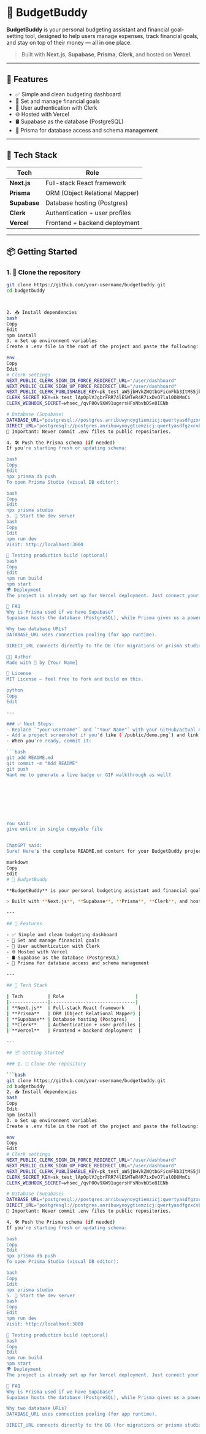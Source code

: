 # 💸 BudgetBuddy

**BudgetBuddy** is your personal budgeting assistant and financial goal-setting tool, designed to help users manage expenses, track financial goals, and stay on top of their money — all in one place.

> Built with **Next.js**, **Supabase**, **Prisma**, **Clerk**, and hosted on **Vercel**.

---

## 🚀 Features

- ✅ Simple and clean budgeting dashboard
- 🎯 Set and manage financial goals
- 🔐 User authentication with Clerk
- 🌐 Hosted with Vercel
- 🛢️ Supabase as the database (PostgreSQL)
- 🧠 Prisma for database access and schema management

---

## 🧩 Tech Stack

| Tech         | Role                          |
|--------------|-------------------------------|
| **Next.js**  | Full-stack React framework     |
| **Prisma**   | ORM (Object Relational Mapper) |
| **Supabase** | Database hosting (Postgres)    |
| **Clerk**    | Authentication + user profiles |
| **Vercel**   | Frontend + backend deployment  |

---

## 📦 Getting Started

### 1. 🧾 Clone the repository

```bash
git clone https://github.com/your-username/budgetbuddy.git
cd budgetbuddy



2. 📥 Install dependencies
bash
Copy
Edit
npm install
3. ⚙️ Set up environment variables
Create a .env file in the root of the project and paste the following:

env
Copy
Edit
# Clerk settings
NEXT_PUBLIC_CLERK_SIGN_IN_FORCE_REDIRECT_URL="/user/dashboard"
NEXT_PUBLIC_CLERK_SIGN_UP_FORCE_REDIRECT_URL="/user/dashboard"
NEXT_PUBLIC_CLERK_PUBLISHABLE_KEY=pk_test_aW5jbHVkZWQtbGFicmFkb3ItMS5jbGVyay5hY2NvdW50cy5kZXYk
CLERK_SECRET_KEY=sk_test_lApOplVJgbrFRR74lESWTeR4R7ixDvO7lal0D8MmCi
CLERK_WEBHOOK_SECRET=whsec_/qvF00v9XW91ugersHFsNbvbDSe8IENb

# Database (Supabase)
DATABASE_URL="postgresql://postgres.anribuwynoygtiemzicj:qwertyasdfgzxcvbpoiulhk@aws-0-ap-south-1.pooler.supabase.com:6543/postgres?pgbouncer=true&connect_timeout=30&pool_timeout=30"
DIRECT_URL="postgresql://postgres.anribuwynoygtiemzicj:qwertyasdfgzxcvbpoiulhk@aws-0-ap-south-1.pooler.supabase.com:5432/postgres?connect_timeout=30"
🛑 Important: Never commit .env files to public repositories.

4. 🛠️ Push the Prisma schema (if needed)
If you're starting fresh or updating schema:

bash
Copy
Edit
npx prisma db push
To open Prisma Studio (visual DB editor):

bash
Copy
Edit
npx prisma studio
5. 🏃 Start the dev server
bash
Copy
Edit
npm run dev
Visit: http://localhost:3000

🧪 Testing production build (optional)
bash
Copy
Edit
npm run build
npm start
🌍 Deployment
The project is already set up for Vercel deployment. Just connect your GitHub repo to Vercel, add the same environment variables in the Vercel dashboard, and deploy.

🙋 FAQ
Why is Prisma used if we have Supabase?
Supabase hosts the database (PostgreSQL), while Prisma gives us a powerful, type-safe way to interact with the database in our code.

Why two database URLs?
DATABASE_URL uses connection pooling (for app runtime).

DIRECT_URL connects directly to the DB (for migrations or prisma studio).

🧑‍💻 Author
Made with 💙 by [Your Name]

📄 License
MIT License – feel free to fork and build on this.

python
Copy
Edit

---

### ✅ Next Steps:
- Replace `"your-username"` and `"Your Name"` with your GitHub/actual name.
- Add a project screenshot if you'd like (`/public/demo.png`) and link it in the README.
- When you're ready, commit it:

```bash
git add README.md
git commit -m "Add README"
git push
Want me to generate a live badge or GIF walkthrough as well?








You said:
give entire in single copyable file


ChatGPT said:
Sure! Here's the complete README.md content for your BudgetBuddy project in one clean, copy-pasteable block:

markdown
Copy
Edit
# 💸 BudgetBuddy

**BudgetBuddy** is your personal budgeting assistant and financial goal-setting tool, designed to help users manage expenses, track financial goals, and stay on top of their money — all in one place.

> Built with **Next.js**, **Supabase**, **Prisma**, **Clerk**, and hosted on **Vercel**.

---

## 🚀 Features

- ✅ Simple and clean budgeting dashboard  
- 🎯 Set and manage financial goals  
- 🔐 User authentication with Clerk  
- 🌐 Hosted with Vercel  
- 🛢️ Supabase as the database (PostgreSQL)  
- 🧠 Prisma for database access and schema management  

---

## 🧩 Tech Stack

| Tech         | Role                          |
|--------------|-------------------------------|
| **Next.js**  | Full-stack React framework     |
| **Prisma**   | ORM (Object Relational Mapper) |
| **Supabase** | Database hosting (Postgres)    |
| **Clerk**    | Authentication + user profiles |
| **Vercel**   | Frontend + backend deployment  |

---

## 📦 Getting Started

### 1. 🧾 Clone the repository

```bash
git clone https://github.com/your-username/budgetbuddy.git
cd budgetbuddy
2. 📥 Install dependencies
bash
Copy
Edit
npm install
3. ⚙️ Set up environment variables
Create a .env file in the root of the project and paste the following:

env
Copy
Edit
# Clerk settings
NEXT_PUBLIC_CLERK_SIGN_IN_FORCE_REDIRECT_URL="/user/dashboard"
NEXT_PUBLIC_CLERK_SIGN_UP_FORCE_REDIRECT_URL="/user/dashboard"
NEXT_PUBLIC_CLERK_PUBLISHABLE_KEY=pk_test_aW5jbHVkZWQtbGFicmFkb3ItMS5jbGVyay5hY2NvdW50cy5kZXYk
CLERK_SECRET_KEY=sk_test_lApOplVJgbrFRR74lESWTeR4R7ixDvO7lal0D8MmCi
CLERK_WEBHOOK_SECRET=whsec_/qvF00v9XW91ugersHFsNbvbDSe8IENb

# Database (Supabase)
DATABASE_URL="postgresql://postgres.anribuwynoygtiemzicj:qwertyasdfgzxcvbpoiulhk@aws-0-ap-south-1.pooler.supabase.com:6543/postgres?pgbouncer=true&connect_timeout=30&pool_timeout=30"
DIRECT_URL="postgresql://postgres.anribuwynoygtiemzicj:qwertyasdfgzxcvbpoiulhk@aws-0-ap-south-1.pooler.supabase.com:5432/postgres?connect_timeout=30"
🛑 Important: Never commit .env files to public repositories.

4. 🛠️ Push the Prisma schema (if needed)
If you're starting fresh or updating schema:

bash
Copy
Edit
npx prisma db push
To open Prisma Studio (visual DB editor):

bash
Copy
Edit
npx prisma studio
5. 🏃 Start the dev server
bash
Copy
Edit
npm run dev
Visit: http://localhost:3000

🧪 Testing production build (optional)
bash
Copy
Edit
npm run build
npm start
🌍 Deployment
The project is already set up for Vercel deployment. Just connect your GitHub repo to Vercel, add the same environment variables in the Vercel dashboard, and deploy.

🙋 FAQ
Why is Prisma used if we have Supabase?
Supabase hosts the database (PostgreSQL), while Prisma gives us a powerful, type-safe way to interact with the database in our code.

Why two database URLs?
DATABASE_URL uses connection pooling (for app runtime).

DIRECT_URL connects directly to the DB (for migrations or prisma studio).


